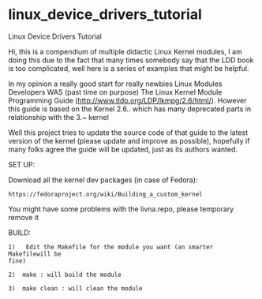 linux_device_drivers_tutorial
=============================

Linux Device Drivers Tutorial

Hi, this is a compendium of multiple didactic Linux Kernel modules, I am doing
this due to the fact that many times somebody say that the LDD book is too
complicated, well here is a series of examples that might be helpful. 

In my opinion a really good start for really newbies Linux Modules Developers
WAS (past time on purpose) The Linux Kernel Module Programming Guide
(http://www.tldp.org/LDP/lkmpg/2.6/html/). However this guide is based on the
Kernel 2.6.. which has many deprecated parts in relationship with the 3.~
kernel 

Well this project tries to update the source code of that guide to the  latest
version of the kernel (please update and improve as possible), hopefully if
many folks agree the guide will be updated, just as its authors wanted. 


SET UP: 

Download all the kernel dev packages (in case of Fedora):

    https://fedoraproject.org/wiki/Building_a_custom_kernel

You might have some problems with the livna.repo, please temporary remove it


BUILD:

    1)   Edit the Makefile for the module you want (an smarter Makefilewill be
    fine)

    2)  make : will build the module

    3)  make clean : will clean the module


